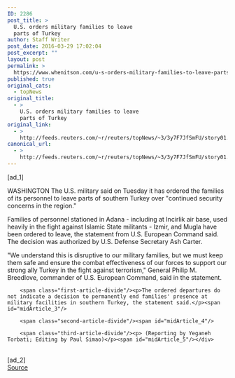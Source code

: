 ```yaml
---
ID: 2286
post_title: >
  U.S. orders military families to leave
  parts of Turkey
author: Staff Writer
post_date: 2016-03-29 17:02:04
post_excerpt: ""
layout: post
permalink: >
  https://www.whenitson.com/u-s-orders-military-families-to-leave-parts-of-turkey/
published: true
original_cats:
  - topNews
original_title:
  - >
    U.S. orders military families to leave
    parts of Turkey
original_link:
  - >
    http://feeds.reuters.com/~r/reuters/topNews/~3/3y7F7JfSmFU/story01.htm
canonical_url:
  - >
    http://feeds.reuters.com/~r/reuters/topNews/~3/3y7F7JfSmFU/story01.htm
---
```

 [ad_1]
<br><div id="articleText">
<span id="midArticle_start"/>

<span class="focusParagraph" readability="3"><p><span class="articleLocation">WASHINGTON</span> The U.S. military said on Tuesday it has ordered the families of its personnel to leave parts of southern Turkey over "continued security concerns in the region."</p></span><span id="midArticle_0"/><p>Families of personnel stationed in Adana - including at Incirlik air base, used heavily in the fight against Islamic State militants - Izmir, and Mugla have been ordered to leave, the statement from U.S. European Command said. The decision was authorized by U.S. Defense Secretary Ash Carter.</p><span id="midArticle_1"/><p>"We understand this is disruptive to our military families, but we must keep them safe and ensure the combat effectiveness of our forces to support our strong ally Turkey in the fight against terrorism," General Philip M. Breedlove, commander of U.S. European Command, said in the statement. </p><span id="midArticle_2"/>
        
        <span class="first-article-divide"/><p>The ordered departures do not indicate a decision to permanently end families' presence at military facilities in southern Turkey, the statement said.</p><span id="midArticle_3"/>
        
        <span class="second-article-divide"/><span id="midArticle_4"/>
        
        <span class="third-article-divide"/><p> (Reporting by Yeganeh Torbati; Editing by Paul Simao)</p><span id="midArticle_5"/></div>
<br>[ad_2]
<br><a href="http://feeds.reuters.com/~r/reuters/topNews/~3/3y7F7JfSmFU/story01.htm">Source </a>